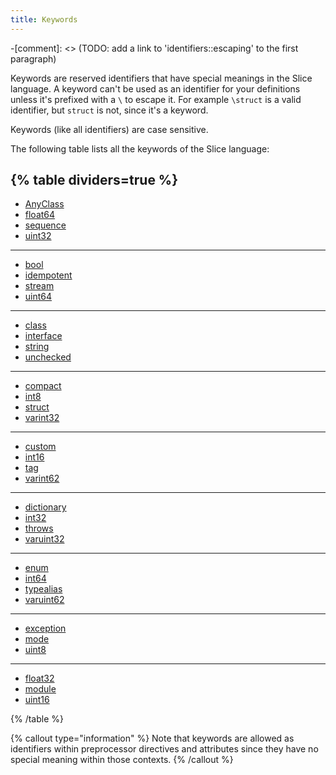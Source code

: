 ```yaml
---
title: Keywords
---
```


-[comment]: <> (TODO: add a link to 'identifiers::escaping' to the first paragraph)

Keywords are reserved identifiers that have special meanings in the Slice language. A keyword can't be used as an identifier for your definitions unless it's prefixed with a `\` to escape it. For example `\struct` is a valid identifier, but `struct` is not, since it's a keyword.

Keywords (like all identifiers) are case sensitive.

The following table lists all the keywords of the Slice language:

{% table dividers=true %}
---

- [AnyClass](/slice1/language-guide/primitive-types#anyclass)
- [float64](/slice2/language-guide/primitive-types#floating-point-types)
- [sequence](/slice2/language-guide/sequence-types)
- [uint32](/slice2/language-guide/primitive-types#fixed-size-integral-types)

---

- [bool](/slice2/language-guide/primitive-types#bool)
- [idempotent](/slice2/language-guide/operation#idempotent-operation)
- [stream](/slice2/language-guide/parameters#stream-parameters)
- [uint64](/slice2/language-guide/primitive-types#fixed-size-integral-types)

---

- [class](/slice1/language-guide/class-types)
- [interface](/slice2/language-guide/interface)
- [string](/slice2/language-guide/primitive-types#string)
- [unchecked](/slice2/language-guide/enum-types)

---

- [compact](/slice2/language-guide/struct-types#compact-struct)
- [int8](/slice2/language-guide/primitive-types#fixed-size-integral-types)
- [struct](/slice2/language-guide/struct-types)
- [varint32](/slice2/language-guide/primitive-types#variable-size-integral-types)

---

- [custom](/slice2/language-guide/custom-types)
- [int16](/slice2/language-guide/primitive-types#fixed-size-integral-types)
- [tag](/slice2/language-guide/fields#tagged-fields)
- [varint62](/slice2/language-guide/primitive-types#variable-size-integral-types)

---

- [dictionary](/slice2/language-guide/dictionary-types)
- [int32](/slice2/language-guide/primitive-types#fixed-size-integral-types)
- [throws](/slice2/language-guide/operation#exception-specification)
- [varuint32](/slice2/language-guide/primitive-types#variable-size-integral-types)

---

- [enum](/slice2/language-guide/enum-types)
- [int64](/slice2/language-guide/primitive-types#fixed-size-integral-types)
- [typealias](/slice2/language-guide/type-alias)
- [varuint62](/slice2/language-guide/primitive-types#variable-size-integral-types)

---

- [exception](/slice2/language-guide/exception)
- [mode](/slice2/language-guide/compilation-mode)
- [uint8](/slice2/language-guide/primitive-types#fixed-size-integral-types)

---

- [float32](/slice2/language-guide/primitive-types#floating-point-types)
- [module](/slice2/language-guide/module)
- [uint16](/slice2/language-guide/primitive-types#fixed-size-integral-types)

{% /table %}

{% callout type="information" %}
Note that keywords are allowed as identifiers within preprocessor directives and attributes since they have no special meaning within those contexts.
{% /callout %}
